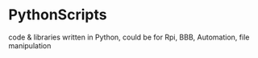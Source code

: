 # PythonScripts
code &amp; libraries written in Python, could be for Rpi, BBB, Automation, file manipulation
